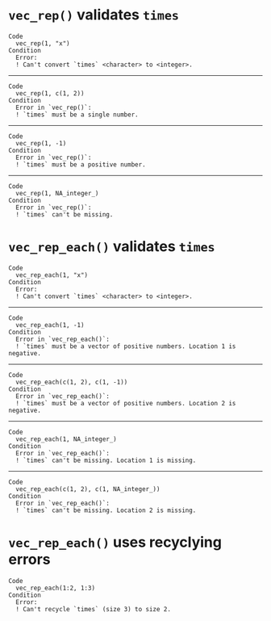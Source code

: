 # `vec_rep()` validates `times`

    Code
      vec_rep(1, "x")
    Condition
      Error:
      ! Can't convert `times` <character> to <integer>.

---

    Code
      vec_rep(1, c(1, 2))
    Condition
      Error in `vec_rep()`:
      ! `times` must be a single number.

---

    Code
      vec_rep(1, -1)
    Condition
      Error in `vec_rep()`:
      ! `times` must be a positive number.

---

    Code
      vec_rep(1, NA_integer_)
    Condition
      Error in `vec_rep()`:
      ! `times` can't be missing.

# `vec_rep_each()` validates `times`

    Code
      vec_rep_each(1, "x")
    Condition
      Error:
      ! Can't convert `times` <character> to <integer>.

---

    Code
      vec_rep_each(1, -1)
    Condition
      Error in `vec_rep_each()`:
      ! `times` must be a vector of positive numbers. Location 1 is negative.

---

    Code
      vec_rep_each(c(1, 2), c(1, -1))
    Condition
      Error in `vec_rep_each()`:
      ! `times` must be a vector of positive numbers. Location 2 is negative.

---

    Code
      vec_rep_each(1, NA_integer_)
    Condition
      Error in `vec_rep_each()`:
      ! `times` can't be missing. Location 1 is missing.

---

    Code
      vec_rep_each(c(1, 2), c(1, NA_integer_))
    Condition
      Error in `vec_rep_each()`:
      ! `times` can't be missing. Location 2 is missing.

# `vec_rep_each()` uses recyclying errors

    Code
      vec_rep_each(1:2, 1:3)
    Condition
      Error:
      ! Can't recycle `times` (size 3) to size 2.


